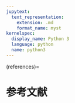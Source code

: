 ```yaml
---
jupytext:
  text_representation:
    extension: .md
    format_name: myst
kernelspec:
  display_name: Python 3
  language: python
  name: python3
---
```


(references)=
# 参考文献

```{bibliography} _static/quant-econ.bib
```